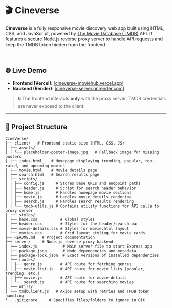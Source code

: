 # 🎬 Cineverse

**Cineverse** is a fully responsive movie discovery web app built using HTML, CSS, and JavaScript, powered by [The Movie Database (TMDB)](https://www.themoviedb.org/) API. It features a secure Node.js reverse proxy server to handle API requests and keep the TMDB token hidden from the frontend.

<br>

## 🌐 Live Demo

- **Frontend (Vercel)**: [[cineverse-moviehub.vercel.app](https://cineverse-moviehub.vercel.app/)]  
- **Backend (Render)**: [[cineverse-server.onrender.com](https://cineverse-reverse-proxy.onrender.com)]

> 🔒 The frontend interacts **only** with the proxy server. TMDB credentials are never exposed to the client.

---

## 📁 Project Structure

```
CineVerse/
├── client/   # Frontend static site (HTML, CSS, JS)
│ ├── assets/
│ │ └── placeholder-poster-image.jpg   # Fallback image for missing posters
│ ├── index.html    # Homepage displaying trending, popular, top-rated, and upcoming movies
│ ├── movie.html    # Movie details page
│ ├── search.html   # Search results page
│ ├── scripts/
│ │ ├── config.js     # Stores base URLs and endpoint paths
│ │ ├── header.js     # Script for search header behavior
│ │ ├── home.js       # Handles homepage movie sections
│ │ ├── movie.js      # Handles movie details rendering
│ │ ├── search.js     # Handles search results rendering
│ │ └── tmdb-utils.js # Contains utility functions for API calls to proxy server
│ └── styles/
│ ├── base.css          # Global styles
│ ├── header.css        # Styles for the header/search bar
│ ├── movie-details.css # Styles for movie.html layout
│ └── movies.css        # Grid layout styling for movie cards
├── README.md   # Project documentation
├── server/     # Node.js reverse proxy backend
│ ├── index.js           # Main server file to start Express app
│ ├── package.json       # Node dependencies and metadata
│ ├── package-lock.json  # Exact versions of installed dependencies
│ ├── routes/
│ │ ├── genre.js        # API route for fetching genres
│ │ ├── movie-list.js   # API route for movie lists (popular, trending, etc.)
│ │ ├── movie.js        # API route for movie details
│ │ └── search.js       # API route for searching movies
│ └── utils/
│ └── tmdbClient.js   # Axios setup with retries and TMDB token handling
└── .gitignore     # Specifies files/folders to ignore in Git
```
